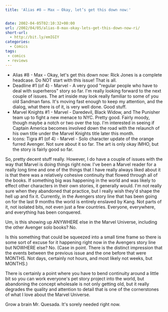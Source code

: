 ```yaml
---
title: 'Alias #8 – Max – Okay, let’s get this down now:'


date: 2002-04-05T02:10:32+00:00
url: /2002/04/05/alias-8-max-okay-lets-get-this-down-now-ri/
short-url:
  - http://bit.ly/emIGIY
categories:
  - Comics
tags:
 - comics
 - reviews
---
```

- Alias #8 - Max - Okay, let's get this down now: Rick Jones is a complete headcase. Do NOT start with this issue! That is all.
- Deadline #1 (of 4) - Marvel - A very good "regular people who have to deal with superheros" story so far. I'm really looking forward to the next couple of issues. The art inside may look really familiar to some of you old Sandman fans. It's moving fast enough to keep my attention, and the dialog, what there is of it, is very well done. Good stuff.
- Marvel Knights #1 - Marvel - Daredevil, Black Widow, and The Punisher team up to fight a new menace to NYC. Pretty good. Fairly moody, though maybe a notch or two over the top. I'm interested in seeing if Captain America becomes involved down the road with the relaunch of his own title under the Marvel Knights title later this month.
- Icons: Tigra #1 (of 4) - Marvel - Solo character update of the orange furred Avenger. Not sure about it so far. The art is only okay IMHO, but the story is fairly good so far.

So, pretty decent stuff really. However, I do have a couple of issues with the way that Marvel is doing things right now. I've been a Marvel reader for a really long time and one of the things that I have really always liked about it is that there was a relatively cohesive continuity that flowed through all of the books. If something big was happening in the world and was likely to effect other characters in their own stories, it generally would. I'm not really sure when they abandoned that practice, but I really wish they'd shape the hell up and fix it. Currently, in the Avengers story line that has been going on for the last 9 months the world is entirely enslaved by Kang. Not parts of it, not isolated bits, not even just a few countries. Everyone, everywhere, and everything has been conquered.

Um, is this showing up ANYWHERE else in the Marvel Universe, including the other Avenger solo books? No.

Is this something that could be squeezed into a small time frame so there is some sort of excuse for it happening right now in the Avengers story line but NOWHERE else? No. (Case in point. There is the distinct impression that the events between the previous issue and the one before that were MONTHS. Not days, certainly not hours, and most likely not weeks, but MONTHS.)

There is certainly a point where you have to bend continuity around a little bit so you can work everyone's pet story project into the world, but abandoning the concept wholesale is not only getting old, but it really degrades the quality and attention to detail that is one of the cornerstones of what I love about the Marvel Universe.

Grow a brain Mr. Quesada. It's sorely needed right now.